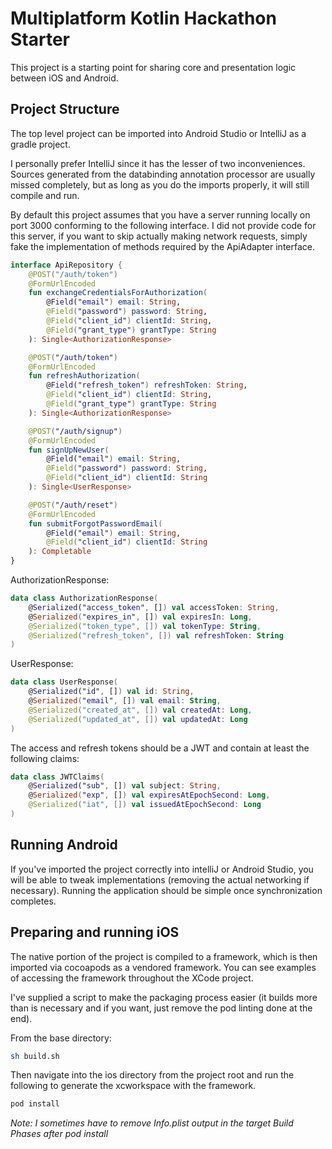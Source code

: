 # Multiplatform Kotlin Hackathon Starter
This project is a starting point for sharing core and presentation logic between iOS and Android.

## Project Structure
The top level project can be imported into Android Studio or IntelliJ as a gradle project.

I personally prefer IntelliJ since it has the lesser of two inconveniences. Sources generated from the databinding annotation processor are usually missed completely, but as long as you do the imports properly, it will still compile and run.

By default this project assumes that you have a server running locally on port 3000 conforming to the following interface. I did not provide code for this server, if you want to skip actually making network requests, simply fake the implementation of methods required by the ApiAdapter interface.
```kotlin
interface ApiRepository {
    @POST("/auth/token")
    @FormUrlEncoded
    fun exchangeCredentialsForAuthorization(
        @Field("email") email: String,
        @Field("password") password: String,
        @Field("client_id") clientId: String,
        @Field("grant_type") grantType: String
    ): Single<AuthorizationResponse>

    @POST("/auth/token")
    @FormUrlEncoded
    fun refreshAuthorization(
        @Field("refresh_token") refreshToken: String,
        @Field("client_id") clientId: String,
        @Field("grant_type") grantType: String
    ): Single<AuthorizationResponse>

    @POST("/auth/signup")
    @FormUrlEncoded
    fun signUpNewUser(
        @Field("email") email: String,
        @Field("password") password: String,
        @Field("client_id") clientId: String
    ): Single<UserResponse>

    @POST("/auth/reset")
    @FormUrlEncoded
    fun submitForgotPasswordEmail(
        @Field("email") email: String,
        @Field("client_id") clientId: String
    ): Completable
}
```

AuthorizationResponse:
```kotlin
data class AuthorizationResponse(
    @Serialized("access_token", []) val accessToken: String,
    @Serialized("expires_in", []) val expiresIn: Long,
    @Serialized("token_type", []) val tokenType: String,
    @Serialized("refresh_token", []) val refreshToken: String
)
```

UserResponse:
```kotlin
data class UserResponse(
    @Serialized("id", []) val id: String,
    @Serialized("email", []) val email: String,
    @Serialized("created_at", []) val createdAt: Long,
    @Serialized("updated_at", []) val updatedAt: Long
)
```

The access and refresh tokens should be a JWT and contain at least the following claims:
```kotlin
data class JWTClaims(
    @Serialized("sub", []) val subject: String,
    @Serialized("exp", []) val expiresAtEpochSecond: Long,
    @Serialized("iat", []) val issuedAtEpochSecond: Long
)
```

## Running Android
If you've imported the project correctly into intelliJ or Android Studio, you will be able to tweak implementations (removing the actual networking if necessary). Running the application should be simple once synchronization completes.

## Preparing and running iOS
The native portion of the project is compiled to a framework, which is then imported via cocoapods as a vendored framework. You can see examples of accessing the framework throughout the XCode project.

I've supplied a script to make the packaging process easier (it builds more than is necessary and if you want, just remove the pod linting done at the end).

From the base directory:
```bash
sh build.sh
```

Then navigate into the ios directory from the project root and run the following to generate the xcworkspace with the framework.
```bash
pod install
```

_Note: I sometimes have to remove Info.plist output in the target Build Phases after pod install_
